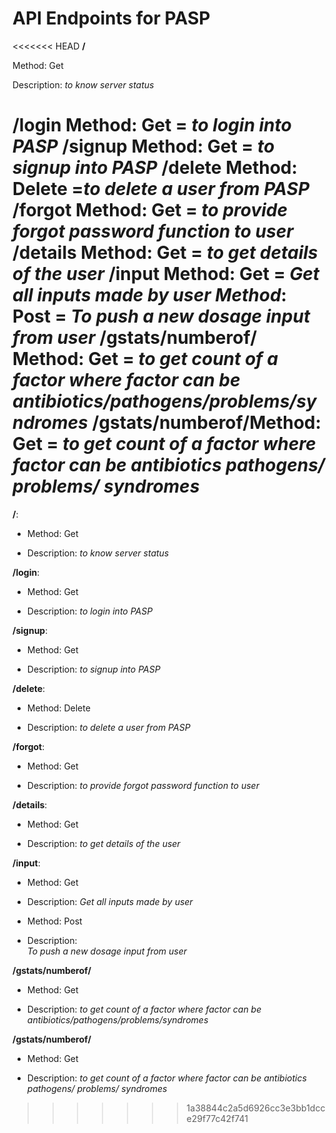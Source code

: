# API Endpoints for PASP

<<<<<<< HEAD
**/**

Method: Get

Description:
*to know server status*

**/login Method**: Get = *to login into PASP*
**/signup Method**: Get = *to signup into PASP*
**/delete Method**: Delete =*to delete a user from PASP*
**/forgot Method**: Get = *to provide forgot password function to user*
**/details Method**: Get = *to get details of the user*
**/input Method**: Get = *Get all inputs made by user*
          ***Method***: Post = *To push a new dosage input from user*
**/gstats/numberof/<factor> Method**: Get = *to get count of a factor where factor can be antibiotics/pathogens/problems/syndromes*
**/gstats/numberof/<factor>Method**: Get = *to get count of a factor where factor can be antibiotics pathogens/ problems/ syndromes*
=======
**/**:

 * Method: Get 

* Description:
*to know server status*

**/login**:

 * Method: Get 

* Description:
*to login into PASP*

**/signup**: 

* Method: Get 

* Description:
*to signup into PASP*

**/delete**: 

* Method: Delete

* Description:
*to delete a user from PASP*

**/forgot**:  

* Method: Get

* Description:
*to provide forgot password function to user*

**/details**:

* Method: Get

* Description:
 *to get details of the user*

**/input**:

* Method: Get

* Description:
*Get all inputs made by user*

* Method: Post
        
* Description:    
*To push a new dosage input from user*

**/gstats/numberof/<factor>**

* Method: Get

* Description:
*to get count of a factor where factor can be antibiotics/pathogens/problems/syndromes*

**/gstats/numberof/<factor>**

* Method: Get

* Description:
 *to get count of a factor where factor can be antibiotics pathogens/ problems/ syndromes*
>>>>>>> 1a38844c2a5d6926cc3e3bb1dcce29f77c42f741
